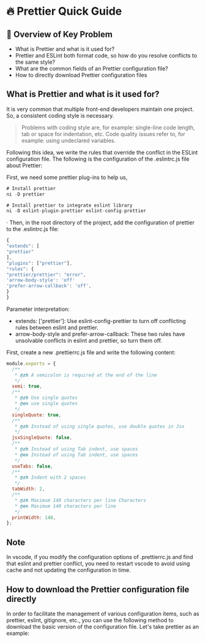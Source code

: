 # 🔥 Prettier Quick Guide

## 🚀 Overview of Key Problem

- What is Prettier and what is it used for?
- Prettier and ESLint both format code, so how do you resolve conflicts to the same style?
- What are the common fields of an Prettier configuration file?
- How to directly download Prettier configuration files

## What is Prettier and what is it used for?

It is very common that multiple front-end developers maintain one project. So, a consistent coding style is necessary.

> Problems with coding style are, for example: single-line code length, tab or space for indentation, etc. Code quality issues refer to, for example: using undeclared variables.

Following this idea, we write the rules that override the conflict in the ESLint configuration file. The following is the configuration of the .eslintrc.js file about Prettier:

First, we need some prettier plug-ins to help us,

```javascript
# Install prettier
ni -D prettier

# Install prettier to integrate eslint library
ni -D eslint-plugin-prettier eslint-config-prettier
```
·
Then, in the root directory of the project, add the configuration of prettier to the .eslintrc.js file:

```Javascript
{
"extends": [
"prettier"
],
"plugins": ["prettier"],
"rules": {
"prettier/prettier": "error",
'arrow-body-style': 'off'
'prefer-arrow-callback': 'off',
}
}
```

Parameter interpretation:

- extends: ['prettier']: Use eslint-config-prettier to turn off conflicting rules between eslint and prettier.
- arrow-body-style and prefer-arrow-callback: These two rules have unsolvable conflicts in eslint and prettier, so turn them off.

First, create a new .prettierrc.js file and write the following content:

```javascript
module.exports = {
  /**
   * @zh A semicolon is required at the end of the line
   */
  semi: true,
  /**
   * @zh Use single quotes
   * @en use single quotes
   */
  singleQuote: true,
  /**
   * @zh Instead of using single quotes, use double quotes in Jsx
   */
  jsxSingleQuote: false,
  /**
   * @zh Instead of using Tab indent, use spaces
   * @en Instead of using Tab indent, use spaces
   */
  useTabs: false,
  /**
   * @zh Indent with 2 spaces
   */
  tabWidth: 2,
  /**
   * @zh Maximum 140 characters per line Characters
   * @en Maximum 140 characters per line
   */
  printWidth: 140,
};
```

## Note

In vscode, if you modify the configuration options of .prettierrc.js and find that eslint and prettier conflict, you need to restart vscode to avoid using cache and not updating the configuration in time.

## How to download the Prettier configuration file directly

In order to facilitate the management of various configuration items, such as prettier, eslint, gitignore, etc., you can use the following method to download the basic version of the configuration file. Let's take prettier as an example:

```

```
